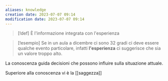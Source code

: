 ```yaml
---
aliases: knowledge
creation date: 2023-07-07 09:14
modification date: 2023-07-07 09:14
---
```

>[!def]
>È l'informazione integrata con l'esperienza


>[!esempio]
>Se in un aula a dicembre ci sono 32 gradi ci deve essere qualche evento particolare, infatti **l'esperienza** ci suggerisce che sia un valore troppo alto.


La conoscenza guida decisioni che possono influire sulla situazione attuale.

Superiore alla conoscenza vi è la [[saggezza]]
